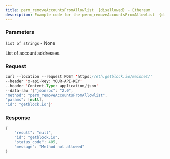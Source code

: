 ```yaml
---
title: perm_removeAccountsFromAllowlist  {disallowed} - Ethereum
description: Example code for the perm_removeAccountsFromAllowlist  {disallowed} json-rpc method. Сomplete guide on how to use perm_removeAccountsFromAllowlist  {disallowed} json-rpc in GetBlock.io Web3 documentation.
---
```


### Parameters


`list of strings` - None

List of account addresses.

### Request

``` java
curl --location --request POST 'https://eth.getblock.io/mainnet/' 
--header 'x-api-key: YOUR-API-KEY' 
--header 'Content-Type: application/json' 
--data-raw '{"jsonrpc": "2.0",
"method": "perm_removeAccountsFromAllowlist",
"params": [null],
"id": "getblock.io"}'
```

###  Response

``` java
{
    "result": "null",
    "id": "getblock.io",
    "status_code": 405,
    "message": "Method not allowed"
}
```

